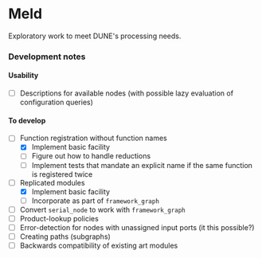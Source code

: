 # Meld
Exploratory work to meet DUNE's processing needs.

### Development notes

#### Usability

- [ ] Descriptions for available nodes (with possible lazy evaluation of configuration queries)

#### To develop

- [ ] Function registration without function names
  - [x] Implement basic facility
  - [ ] Figure out how to handle reductions
  - [ ] Implement tests that mandate an explicit name if the same function is registered twice
- [ ] Replicated modules
  - [x] Implement basic facility
  - [ ] Incorporate as part of `framework_graph`
- [ ] Convert `serial_node` to work with `framework_graph`
- [ ] Product-lookup policies
- [ ] Error-detection for nodes with unassigned input ports (it this possible?)
- [ ] Creating paths (subgraphs)
- [ ] Backwards compatibility of existing art modules
